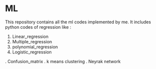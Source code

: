 # ML
This repository contains all the ml codes implemented by me.
It includes python codes of regression like :
1. Linear_regression
2. Multiple_regression
3. polynomial_regression
4. Logistic_regression

. Confusion_matrix
. k means clustering
. Neyrak network
